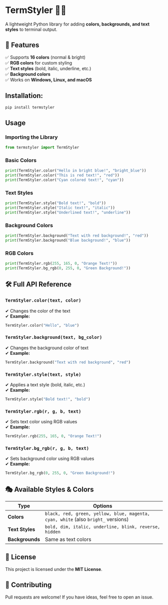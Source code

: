 
# TermStyler 🎨✨  
A lightweight Python library for adding **colors, backgrounds, and text styles** to terminal output.  

## 🌟 Features  
✅ Supports **16 colors** (normal & bright)  
✅ **RGB colors** for custom styling  
✅ **Text styles** (bold, italic, underline, etc.)  
✅ **Background colors**  
✅ Works on **Windows, Linux, and macOS**  

## Installation:
```md
pip install termstyler
```

## Usage  
### **Importing the Library**
```python
from termstyler import TermStyler
```
### **Basic Colors**
```python
print(TermStyler.color("Hello in bright blue!", "bright_blue"))
print(TermStyler.color("This is red text!", "red"))
print(TermStyler.color("Cyan colored text!", "cyan"))
```
### **Text Styles**
```python
print(TermStyler.style("Bold text!", "bold"))
print(TermStyler.style("Italic text!", "italic"))
print(TermStyler.style("Underlined text!", "underline"))
```
### **Background Colors**
```python
print(TermStyler.background("Text with red background!", "red"))
print(TermStyler.background("Blue background!", "blue"))
```
### **RGB Colors**
```python
print(TermStyler.rgb(255, 165, 0, "Orange Text!"))
print(TermStyler.bg_rgb(0, 255, 0, "Green Background!"))
```
## 🛠 Full API Reference  
### **`TermStyler.color(text, color)`**  
✔ Changes the color of the text  
✔ **Example:**  
```python
TermStyler.color("Hello", "blue")
```
### **`TermStyler.background(text, bg_color)`**  
✔ Changes the background color of text  
✔ **Example:**  
```python
TermStyler.background("Text with red background", "red")
```
### **`TermStyler.style(text, style)`**  
✔ Applies a text style (bold, italic, etc.)  
✔ **Example:**  
```python
TermStyler.style("Bold text!", "bold")
```
### **`TermStyler.rgb(r, g, b, text)`**  
✔ Sets text color using RGB values  
✔ **Example:**  
```python
TermStyler.rgb(255, 165, 0, "Orange Text!")
```
### **`TermStyler.bg_rgb(r, g, b, text)`**  
✔ Sets background color using RGB values  
✔ **Example:**  
```python
TermStyler.bg_rgb(0, 255, 0, "Green Background!")
```
## 🎭 Available Styles & Colors  
| Type          | Options |
|--------------|----------------------------------------|
| **Colors**   | `black, red, green, yellow, blue, magenta, cyan, white` (also `bright_` versions) |
| **Text Styles** | `bold, dim, italic, underline, blink, reverse, hidden` |
| **Backgrounds** | Same as text colors |

## 📜 License  
This project is licensed under the **MIT License**.  

## 🤝 Contributing  
Pull requests are welcome! If you have ideas, feel free to open an issue.  